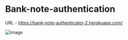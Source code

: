 # Bank-note-authentication
URL - https://bank-note-authenticator-2.herokuapp.com/

![image](https://user-images.githubusercontent.com/63563673/120842189-02ea4b80-c58a-11eb-82fd-7a3bcd682b96.png)

